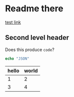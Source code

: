 
# Readme there

[test link](new.md)

## Second level header

Does this produce `code`?

```php
echo "JSON"
```


|hello | world |
|------|-------|
|1     | 2     |
|3     | 4     |
